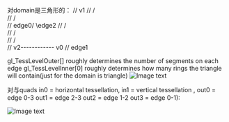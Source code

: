 
对domain是三角形的：
//                         v1
//                         /\
//                        /  \
//                  edge0/    \edge2
//                      /      \
//                     /        \
//                    /          \
//                  v2------------ v0
//                          edge1                              

gl_TessLevelOuter[] roughly determines the number of segments on each edge 
gl_TessLevelInner[0] roughly determines how many rings the triangle will contain(just for the domain  is triangle)
![Image text](http://in2gpu.com/wp-content/uploads/2014/06/tess12.png)

对与quads
in0   = horizontal tessellation,
in1   = vertical tessellation ,
out0 = edge 0-3 
out1 = edge 2-3
out2 = edge 1-2 
out3 = edge 0-1):

![Image text](http://in2gpu.com/wp-content/uploads/2014/07/tess.png)
